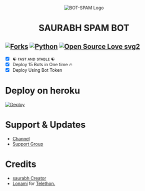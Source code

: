 <p align="center">
  <img src="https://telegra.ph/file/06f28e4288070eb5f26a8.jpg" alt="BOT-SPAM Logo">
</p>
<h1 align="center">
  <b>SAURABH SPAM BOT</b>
</h1>

[![Forks](https://img.shields.io/github/forks/bhumiharsaurabh/saurabhspambot?style=flat-square&color=orange)](https://github.com/bhumiharsaurabh/saurabhspambot/fork)
[![Python](https://img.shields.io/badge/Python-v3.9.7-blue)](https://www.python.org/)
[![Open Source Love svg2](https://badges.frapsoft.com/os/v2/open-source.svg?v=103)](https://github.com/bhumiharsaurabh/saurabhspambot-deploy)   
----
 
- [x] ☯︎ ғᴀsᴛ ᴀɴᴅ sᴛᴀʙʟᴇ ☯︎
- [x] Deploy 15 Bots in One time 🔥
- [x] Deploy Using Bot Token 

# Deploy on heroku

[![Deploy](https://www.herokucdn.com/deploy/button.svg)](https://heroku.com/deploy?template=https://github.com/bhumiharsaurabh/saurabhspambot-deploy)


# Support & Updates
* [Channel](https://t.me/heartbrokenperson1)
* [Support Group](https://t.me/full_masti_clubs)

# Credits
* [saurabh Creator](https://github.com/bhumiharsaurabh)
* [Lonami](https://github.com/LonamiWebs/) for [Telethon.](https://github.com/LonamiWebs/Telethon)
